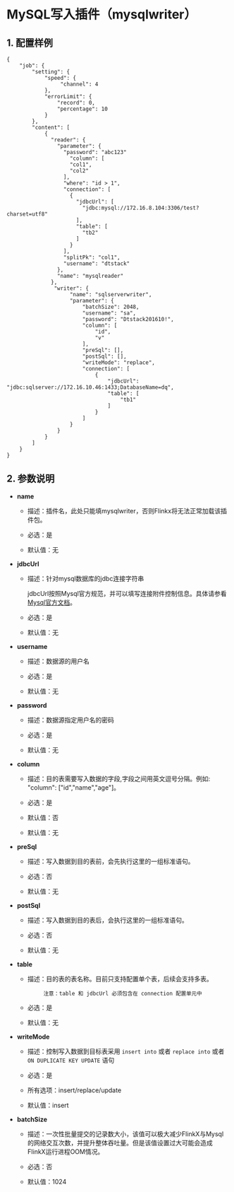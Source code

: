 # MySQL写入插件（mysqlwriter）

## 1. 配置样例

```
{
    "job": {
        "setting": {
            "speed": {
                 "channel": 4
            },
            "errorLimit": {
                "record": 0,
                "percentage": 10
            }
        },
        "content": [
            {
              "reader": {
                "parameter": {
                  "password": "abc123"
                  	"column": [
                    "col1",
                    "col2"
                  ],
                  "where": "id > 1",
                  "connection": [
                    {
                      "jdbcUrl": [
                        "jdbc:mysql://172.16.8.104:3306/test?charset=utf8"
                      ],
                      "table": [
                        "tb2"
                      ]
                    }
                  ],
                  "splitPk": "col1",
                  "username": "dtstack"
                },
                "name": "mysqlreader"
              },
               "writer": {
                    "name": "sqlserverwriter",
                    "parameter": {
                        "batchSize": 2048,
                        "username": "sa",
                        "password": "Dtstack201610!",
                        "column": [
                            "id",
                            "v"
                        ],
                        "preSql": [],
                        "postSql": [],
                        "writeMode": "replace",
                        "connection": [
                            {
                                "jdbcUrl": "jdbc:sqlserver://172.16.10.46:1433;DatabaseName=dq",
                                "table": [
                                    "tb1"
                                ]
                            }
                        ]
                    }
                }
            }
        ]
    }
}

```

## 2. 参数说明

* **name**

 	* 描述：插件名，此处只能填mysqlwriter，否则Flinkx将无法正常加载该插件包。
	* 必选：是 <br />

	* 默认值：无 <br />

* **jdbcUrl**

	* 描述：针对mysql数据库的jdbc连接字符串

		jdbcUrl按照Mysql官方规范，并可以填写连接附件控制信息。具体请参看[Mysql官方文档](http://dev.mysql.com/doc/connector-j/en/connector-j-reference-configuration-properties.html)。

	* 必选：是 <br />

	* 默认值：无 <br />

* **username**

	* 描述：数据源的用户名 <br />

	* 必选：是 <br />

	* 默认值：无 <br />

* **password**

	* 描述：数据源指定用户名的密码 <br />

	* 必选：是 <br />

	* 默认值：无 <br />

* **column**

	* 描述：目的表需要写入数据的字段,字段之间用英文逗号分隔。例如: "column": ["id","name","age"]。
	
	* 必选：是 <br />

	* 默认值：否 <br />

	* 默认值：无 <br />

* **preSql**

	* 描述：写入数据到目的表前，会先执行这里的一组标准语句。
	
	* 必选：否 <br />

	* 默认值：无 <br />

* **postSql**

	* 描述：写入数据到目的表后，会执行这里的一组标准语句。

	* 必选：否 <br />

	* 默认值：无 <br />

* **table**

	* 描述：目的表的表名称。目前只支持配置单个表，后续会支持多表。

               注意：table 和 jdbcUrl 必须包含在 connection 配置单元中

	* 必选：是 <br />

	* 默认值：无 <br />

* **writeMode**

	* 描述：控制写入数据到目标表采用 `insert into` 或者 `replace into` 或者 `ON DUPLICATE KEY UPDATE` 语句<br />

	* 必选：是 <br />
	
	* 所有选项：insert/replace/update <br />

	* 默认值：insert <br />

* **batchSize**

	* 描述：一次性批量提交的记录数大小，该值可以极大减少FlinkX与Mysql的网络交互次数，并提升整体吞吐量。但是该值设置过大可能会造成FlinkX运行进程OOM情况。<br />

	* 必选：否 <br />

	* 默认值：1024 <br />